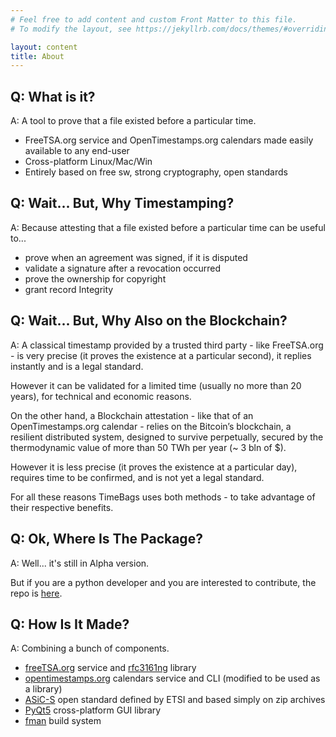 ```yaml
---
# Feel free to add content and custom Front Matter to this file.
# To modify the layout, see https://jekyllrb.com/docs/themes/#overriding-theme-defaults

layout: content
title: About
---
```


## Q: What is it?

A: A tool to prove that a file existed before a particular time.

* FreeTSA.org service and OpenTimestamps.org calendars made easily available to any end-user
* Cross-platform Linux/Mac/Win
* Entirely based on free sw, strong cryptography, open standards

## Q: Wait... But, Why Timestamping?

A: Because attesting that a file existed before a particular time can be useful to...

* prove when an agreement was signed, if it is disputed
* validate a signature after a revocation occurred
* prove the ownership for copyright
* grant record Integrity

## Q: Wait... But, Why Also on the Blockchain?

A: A classical timestamp provided by a trusted third party - like FreeTSA.org - is very precise (it proves the existence at a particular second), it replies instantly and is a legal standard.

However it can be validated for a limited time (usually no more than 20 years), for technical and economic reasons.

On the other hand, a Blockchain attestation - like that of an OpenTimestamps.org calendar - relies on the Bitcoin’s blockchain, a resilient distributed system, designed to survive perpetually, secured by the thermodynamic value of more than 50 TWh per year (~ 3 bln of $).

However it is less precise (it proves the existence at a particular day), requires time to be confirmed, and is not yet a legal standard.

For all these reasons TimeBags uses both methods - to take advantage of their respective benefits.

## Q: Ok, Where Is The Package?

A: Well... it's still in Alpha version.

But if you are a python developer and you are interested to contribute, the repo is [here](https://github.com/TimeBags/timebags).

## Q: How Is It Made?

A: Combining a bunch of components.

* [freeTSA.org](https://freetsa.org) service and [rfc3161ng](https://github.com/trbs/rfc3161ng/) library
* [opentimestamps.org](https://opentimestamps.org) calendars service and CLI (modified to be used as a library)
* [ASiC-S](https://www.etsi.org/deliver/etsi_ts/102900_102999/102918/01.03.01_60/ts_102918v010301p.pdf) open standard defined by ETSI and based simply on zip archives
* [PyQt5](https://www.riverbankcomputing.com/software/pyqt/intro) cross-platform GUI library
* [fman](https://build-system.fman.io/) build system

